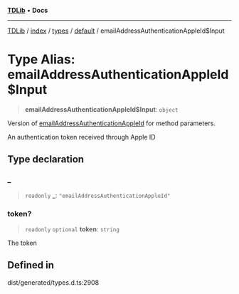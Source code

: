 [**TDLib**](../../../../../../README.md) • **Docs**

***

[TDLib](../../../../../../modules.md) / [index](../../../../../README.md) / [types](../../../README.md) / [default](../README.md) / emailAddressAuthenticationAppleId$Input

# Type Alias: emailAddressAuthenticationAppleId$Input

> **emailAddressAuthenticationAppleId$Input**: `object`

Version of [emailAddressAuthenticationAppleId](emailAddressAuthenticationAppleId.md) for method parameters.

An authentication token received through Apple ID

## Type declaration

### \_

> `readonly` **\_**: `"emailAddressAuthenticationAppleId"`

### token?

> `readonly` `optional` **token**: `string`

The token

## Defined in

dist/generated/types.d.ts:2908

